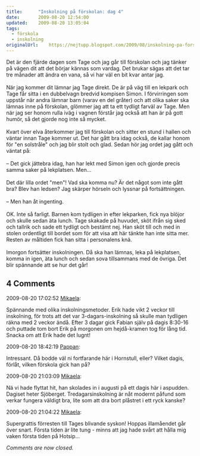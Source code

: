 ```yaml
---
title:		"Inskolning på förskolan: dag 4"
date:		2009-08-20 12:54:00
updated:	2009-08-20 13:05:04
tags: 
  - förskola
  - inskolning	
originalUrl:	https://nejtupp.blogspot.com/2009/08/inskolning-pa-forskolan-dag-4.html
---
```


Det är den fjärde dagen som Tage och jag går till förskolan och jag tänker på vägen dit att det börjar kännas som vardag. Det brukar sägas att det tar tre månader att ändra en vana, så vi har väl en bit kvar antar jag.<br><br>När jag kommer dit lämnar jag Tage direkt. De är på väg till en lekpark och Tage får sitta i en dubbelvagn bredvid kompisen Simon. I förvirringen som uppstår när andra lämnar barn (varav en del gråter) och att olika saker ska lämnas inne på förskolan, glömmer jag att ta ett tydligt farväl av Tage. Men när jag ser honom rulla iväg i vagnen förstår jag också att han är på gott humör, så det gjorde nog inte så mycket.<br><br>Kvart över elva återkommer jag till förskolan och sitter en stund i hallen och väntar innan Tage kommer ut. Det har gått bra idag också, de kallar honom för "en solstråle" och jag blir stolt och glad. Sedan hör jag ordet jag gått och väntat på:<br><br> – Det gick jättebra idag, han har lekt med Simon igen och gjorde precis samma saker på lekplatsen. Men...<br><br>Det där lilla ordet "men"! Vad ska komma nu? Är det något som inte gått bra? Blev han ledsen? Jag skärper hörseln och lyssnar på fortsättningen.<br><br>– Men han åt ingenting.<br><br>OK. Inte så farligt. Barnen kom tydligen in efter lekparken, fick nya blöjor och skulle sedan äta lunch. Tage skakade på huvudet, sköt ifrån sig sked och tallrik och sade ett tydligt och bestämt nej. Han sköt till och med in stolen ordentligt till bordet som för att visa att här tänkte han inte sitta mer. Resten av måltiden fick han sitta i personalens knä.<br><br>Imorgon fortsätter inskolningen. Då ska han lämnas, leka på lekplatsen, komma in igen, äta lunch och sedan sova tillsammans med de övriga. Det blir spännande att se hur det går!

<div class="comments">
	<div class="comments-header"><h2>4 Comments</h2></div>
	<div class="comments-body">
			<div class="comment" id="comment-5077993418581646125">
				<p class="comment-header">
					<date datetime="2009-08-20T17:02:52.810+02:00">2009-08-20 17:02:52</date> 
					<a href="https://www.blogger.com/profile/01053182570637311119" rel="nofollow">Mikaela</a>:
				</p>
				<div class="comment-content"><p>Spännande med olika inskolningsmetoder. Erik hade vikt 2 veckor till inskolning, för trots att det var 3-dagars-inskolning så skulle man tydligen räkna med 2 veckor ändå. Efter 3 dagar gick Fabian själv på dagis 8:30-16 och puttade tom bort Erik på morgonen om hejdå-kramen tog för lång tid. Snacka om att Erik hade det lugnt!</p></div>
				<div class="comment-footer"></div>
			</div>
			<div class="comment" id="comment-324104555509109169">
				<p class="comment-header">
					<date datetime="2009-08-20T18:42:19.515+02:00">2009-08-20 18:42:19</date> 
					<a href="https://www.blogger.com/profile/02900993942775660627" rel="nofollow">Pappan</a>:
				</p>
				<div class="comment-content"><p>Intressant. Då bodde väl ni fortfarande här i Hornstull, eller? Vilket dagis, förlåt, vilken förskola gick han på?</p></div>
				<div class="comment-footer"></div>
			</div>
			<div class="comment" id="comment-2145799506949673805">
				<p class="comment-header">
					<date datetime="2009-08-20T21:03:09.615+02:00">2009-08-20 21:03:09</date> 
					<a href="https://www.blogger.com/profile/01053182570637311119" rel="nofollow">Mikaela</a>:
				</p>
				<div class="comment-content"><p>Nä vi hade flyttat hit, han skolades in i augusti på ett dagis här i aspudden. Dagiset heter Sjöberget. Tredagarsinskolning är nåt modernt påfund som verkar fungera väldigt bra, lite som att dra bort plåstret i ett ryck kanske?</p></div>
				<div class="comment-footer"></div>
			</div>
			<div class="comment" id="comment-4633524858866940772">
				<p class="comment-header">
					<date datetime="2009-08-20T21:04:22.782+02:00">2009-08-20 21:04:22</date> 
					<a href="https://www.blogger.com/profile/01053182570637311119" rel="nofollow">Mikaela</a>:
				</p>
				<div class="comment-content"><p>Supergrattis förresten till Tages blivande syskon! Hoppas illamåendet går över snart. Första tiden är lite tung - minns att jag hade svårt att hålla mig vaken första tiden på Hotsip...</p></div>
				<div class="comment-footer"></div>
			</div></div>
	<p class="comments-footer"><em>Comments are now closed.</em></p>
</div>